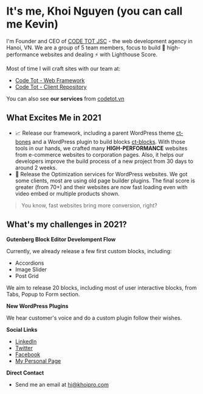 # It's me, Khoi Nguyen (you can call me Kevin)

I'm Founder and CEO of [CODE TOT JSC](https://github.com/codetot-web) - the web development agency in Hanoi, VN. We are a group of 5 team members, focus to build 🔭 high-performance websites and dealing ⚡ with Lighthouse Score.

Most of time I will craft sites with our team at:
- [Code Tot - Web Framework](https://github.com/codetot-web)
- [Code Tot - Client Repository](https://github.com/codetot-clients)

You can also see **our services** from [codetot.vn](https://codetot.vn)

## What Excites Me in 2021

- 📈 Release our framework, including a parent WordPress theme [ct-bones](https://github.com/codetot-web/ct-bones) and a WordPress plugin to build blocks [ct-blocks](https://github.com/codetot-web/ct-blocks). With those tools in our hands, we crafted many **HIGH-PERFORMANCE** websites from e-commerce websites to corporation pages. Also, it helps our developers improve the build process of a new project from 30 days to around 2 weeks.
- 🧯 Release the Optimization services for WordPress websites. We got some clients, most are using old page builder plugins. The final score is greater (from 70+) and their websites are now fast loading even with video embed or multiple products shown.

> You know, fast websites bring more conversion, right?

## What's my challenges in 2021?

**Gutenberg Block Editor Develompent Flow**

Currently, we already release a few first custom blocks, including:

- Accordions
- Image Slider
- Post Grid

We aim to release 20 blocks, including most of user interactive blocks, from Tabs, Popup to Form section.

**New WordPress Plugins**

We hear customer's voice and do a custom plugin follow their wishes.

**Social Links**
- [LinkedIn](https://www.linkedin.com/in/khoipro/)
- [Twitter](https://twitter.com/khoiprodotcom)
- [Facebook](https://www.facebook.com/minhkhoi6180)
- [My Personal Page](https://khoipro.com)

**Direct Contact**
- Send me an email at hi@khoipro.com
